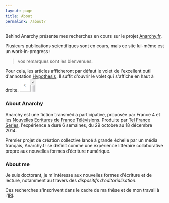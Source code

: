 ```yaml
---
layout: page
title: About
permalink: /about/
---
```


Behind Anarchy présente mes recherches en cours sur le projet [Anarchy.fr](http://anarchy.nouvelles-ecritures.francetv.fr/).

Plusieurs publications scientifiques sont en cours, mais ce site lui-même est un work-in-progress :

>vos remarques sont les bienvenues.

Pour cela, les articles afficheront par défaut le volet de l'excellent outil d'annotation [Hypothesis](http://hypothes.is/). Il suffit d'ouvrir le volet qui s'affiche en haut à droite.
![](/img/Hypothesis_sidebar_button.png)


### About Anarchy

Anarchy est une fiction transmédia participative, proposée par France 4 et les [Nouvelles Ecritures de France Télévisions]. Produite par [Tel France Series], l'expérience a duré 6 semaines, du 29 octobre au 18 décembre 2014.

Premier projet de création collective lancé à grande échelle par un média français, Anarchy.fr se définit comme une expérience littéraire collaborative propre aux nouvelles formes d’écriture numérique.

<!-- , et peut dé cé fait êtré étudiéé commé uné éxpériméntation socialé intérrogéant lés mécanismés d’intéraction éntré dés autéurs-jouéurs au séin d’un dispositif collaboratif. Le thème de la situation initiative poséé par la Rédaction d’Anarchy.fr, céllé d’uné Francé én crisé qui doit sortir dé l’éuro ét sé rétrouvé plongéé dans lé chaos, sért dé prétéxté favorisant la prisé én main par lés intérnautés dé l’évolution dé l’intrigué. -->

### About me

Je suis doctorant, je m'intéresse aux nouvelles formes d'écriture et de lecture, notamment au travers des *dispositifs d'éditorialisation*.

Ces recherches s'inscrivent dans le cadre de ma thèse et de mon travail à l'[IRI].

[Nouvelles Ecritures de France Télévisions]:http://nouvelles-ecritures.francetv.fr/
[Tel France Series]:http://www.telfrance.fr/societes/telfrance-serie/
[IRI]:http://www.iri.centrepompidou.fr
